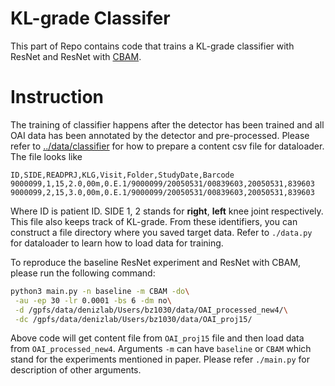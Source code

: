 # KL-grade Classifer
This part of Repo contains code that trains a KL-grade classifier with ResNet and ResNet with [CBAM](https://github.com/Jongchan/attention-module).

# Instruction
The training of classifier happens after the detector has been trained and all OAI data has been annotated by the detector and pre-processed. Please refer to [../data/classifier](https://github.com/denizlab/OAI-KL-Grade-Classification/tree/master/data/classifier) for how to prepare a content csv file for dataloader. The file looks like
```
ID,SIDE,READPRJ,KLG,Visit,Folder,StudyDate,Barcode
9000099,1,15,2.0,00m,0.E.1/9000099/20050531/00839603,20050531,839603
9000099,2,15,3.0,00m,0.E.1/9000099/20050531/00839603,20050531,839603
```
Where ID is patient ID. SIDE 1, 2 stands for **right**, **left** knee joint respectively. This file also keeps track of KL-grade. From these identifiers, you can construct a file directory where you saved target data. Refer to `./data.py` for dataloader to learn how to load data for training.


To reproduce the baseline ResNet experiment and ResNet with CBAM, please run the following command:
```bash
python3 main.py -n baseline -m CBAM -do\
 -au -ep 30 -lr 0.0001 -bs 6 -dm no\
 -d /gpfs/data/denizlab/Users/bz1030/data/OAI_processed_new4/\
 -dc /gpfs/data/denizlab/Users/bz1030/data/OAI_proj15/
```
Above code will get content file from `OAI_proj15` file and then load data from `OAI_processed_new4`. Arguments `-m` can have `baseline` or `CBAM` which stand for the experiments mentioned in paper. Please refer `./main.py` for description of other arguments.

